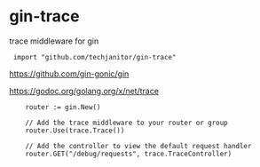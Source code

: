 # gin-trace
trace middleware for gin

```	import "github.com/techjanitor/gin-trace"```

https://github.com/gin-gonic/gin

https://godoc.org/golang.org/x/net/trace



```
	router := gin.New()

    // Add the trace middleware to your router or group
	router.Use(trace.Trace())
	
    // Add the controller to view the default request handler
	router.GET("/debug/requests", trace.TraceController)
```
